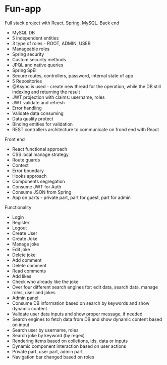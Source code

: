 # Fun-app
Full stack project with React, Spring, MySQL.
Back end
- MySQL DB
- 5 independent entities
- 3 type of roles - ROOT, ADMIN, USER
- Manageable roles
- Spring security
- Custom security methods
- JPQL and native queries
- Spring SpEl
- Secure routes, controllers, password, internal state of app
- 5 Repositories
- @Async is used - create new thread for the operation, while the DB still indexing and returning the result
- JWT projection with claims: username, roles
- JWT validate and refresh
- Error handling
- Validate data consuming
- Data quality protect
- Binding entities for validation
- REST controllers architecture to communicate on frond end with React

Front end
- React functional approach
- CSS local manage strategy
- Route guards
- Context 
- Error boundary
- Hooks approach
- Components segregation
- Consume JWT for Auth
- Consume JSON from Spring 
- App on parts - private part, part for guest, part for admin

Functionality
- Login
- Register
- Logout
- Create User
- Create Joke
- Manage joke
- Edit joke
- Delete joke
- Add comment 
- Delete comment 
- Read comments
- Add likes
- Check who already like the joke
- Over four different search engines for: edit data, search data, manage roles, user and jokes
- Admin panel
- Consume DB information based on search by keywords and show dynamic content
- Validate user data inputs and show proper message, if needed
- Search engines to fetch data from DB and show dynamic content based on input
- Search user by username, roles
- Search joke by keyword (by regex)
- Rendering items based on colletions, ids, data or inputs
- Dynamic component interaction based on user actions
- Private part, user part, admin part
- Navigation bar changed based on roles

